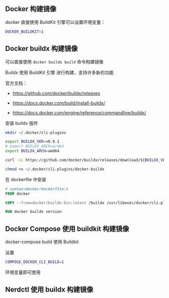 ## Docker 构建镜像

docker 直接使用 BuildKit 引擎可以设置环境变量：

```bash
DOCKER_BUILDKIT=1
```

## Docker buildx 构建镜像

可以直接使用 `docker buildx build` 命令构建镜像

Buildx 使用 BuildKit 引擎 进行构建，支持许多新的功能

官方文档：

- https://github.com/docker/buildx/releases

- https://docs.docker.com/build/install-buildx/

- https://docs.docker.com/engine/reference/commandline/buildx/

安装 buildx 插件

```bash
mkdir ~/.docker/cli-plugins

export BUILDX_VER=v0.9.1
# export BUILDX_ARCH=arm64
export BUILDX_ARCH=amd64

curl -sL https://github.com/docker/buildx/releases/download/${BUILDX_VER}/buildx-${BUILDX_VER}.linux-${BUILDX_ARCH} -o ~/.docker/cli-plugins/docker-buildx

chmod +x ~/.docker/cli-plugins/docker-buildx
```

在 dockerfile 中安装

```dockerfile
# syntax=docker/dockerfile:1
FROM docker

COPY --from=docker/buildx-bin:latest /buildx /usr/libexec/docker/cli-plugins/docker-buildx

RUN docker buildx version
```


## Docker Compose 使用 buildkit 构建镜像

docker-compose build 使用 Buildkit

设置

```bash
COMPOSE_DOCKER_CLI_BUILD=1
```

环境变量即可使用

## Nerdctl 使用 buildx 构建镜像

